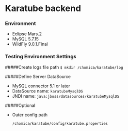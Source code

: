 # Karatube backend

### Environment

+ Eclipse Mars.2
+ MySQL 5.7.15
+ WildFly 9.0.1.Final

### Testing Environment Settings

#####Create logs file path 
`$ mkdir /chomica/karatube/log`

#####Define Server DataSource
+ MySQL connector 5.1 or later
+ DataSource name: `karatubeMysqlDS`
+ JNDI name: `java:jboss/datasources/karatubeMysqlDS`

#####Optional
+ Outer config path 

	`/chomica/karatube/config/karatube.properties`
